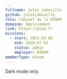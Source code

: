 ```yaml
---
fullname: Jules Jabouille
github: julesjabouille
role: Cabinet de la DINUM
domaine: Déploiement
link: https://pize.fr
missions:
  - start: 2023-03-09
    end: 2026-07-01
    status: admin
    employer: DINUM
memberType: dinum
---
```

Dark mode only.
